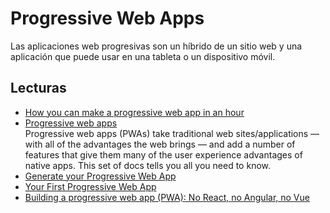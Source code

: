 # Progressive Web Apps

Las aplicaciones web progresivas son un híbrido de un sitio web y una aplicación que puede usar en una tableta o un dispositivo móvil.

## Lecturas

- [How you can make a progressive web app in an hour](https://medium.freecodecamp.org/how-you-can-make-a-progressive-web-app-in-an-hour-7e36d560610e)
- [Progressive web apps](https://developer.mozilla.org/en-US/Apps/Progressive)  
    Progressive web apps (PWAs) take traditional web sites/applications — with all of the advantages the web brings — and add a number of features that give them many of the user experience advantages of native apps. This set of docs tells you all you need to know.
- [Generate your Progressive Web App](https://www.pwabuilder.com)
- [Your First Progressive Web App](https://developers.google.com/web/fundamentals/codelabs/your-first-pwapp/?hl=en)
- [Building a progressive web app (PWA): No React, no Angular, no Vue](https://blog.logrocket.com/building-a-progressive-web-app-pwa-no-react-no-angular-no-vue-aefdded3b5e)
